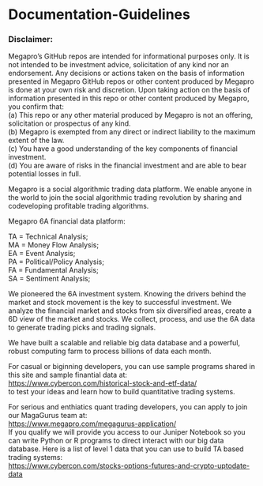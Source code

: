 # Documentation-Guidelines   

### Disclaimer: 
Megapro’s GitHub repos are intended for informational purposes only. It is not intended to be investment advice, solicitation of any kind nor an endorsement. Any decisions or actions taken on the basis of information presented in Megapro GitHub repos or other content produced by Megapro is done at your own risk and discretion. Upon taking action on the basis of information presented in this repo or other content produced by Megapro, you confirm that:   
(a) This repo or any other material produced by Megapro is not an offering, solicitation or prospectus of any kind.   
(b) Megapro is exempted from any direct or indirect liability to the maximum extent of the law.   
(c) You have a good understanding of the key components of financial investment.   
(d) You are aware of risks in the financial investment and are able to bear potential losses in full. 

Megapro is a social algorithmic trading data platform. We enable anyone in the world to join the social algorithmic trading revolution by sharing and codeveloping profitable trading algorithms.

Megapro 6A financial data platform:

TA = Technical Analysis;  
MA = Money Flow Analysis;  
EA = Event Analysis;  
PA = Political/Policy Analysis;  
FA = Fundamental Analysis;  
SA = Sentiment Analysis;

We pioneered the 6A investment system. Knowing the drivers behind the market and stock movement is the key to successful investment. We analyze the financial market and stocks from six diversified areas, create a 6D view of the market and stocks. We collect, process, and use the 6A data to generate trading picks and trading signals.

We have built a scalable and reliable big data database and a powerful, robust computing farm to process billions of data each month.

For casual or biginning developers, you can use sample programs shared in this site and sample finantial data at:  
https://www.cybercon.com/historical-stock-and-etf-data/    
to test your ideas and learn how to build quantitative trading systems.

For serious and enthiatics quant trading developers, you can apply to join our MagaGurus team at:  
https://www.megapro.com/megagurus-application/  
If you qualify we will provide you access to our Juniper Notebook so you can write Python or R programs to direct interact with our big data database.
Here is a list of level 1 data that you can use to build TA based trading systems:  
https://www.cybercon.com/stocks-options-futures-and-crypto-uptodate-data 
